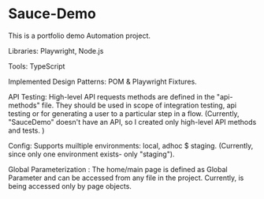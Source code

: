 # Sauce-Demo
 
This is a portfolio demo Automation project.

Libraries: Playwright, Node.js

Tools: TypeScript

Implemented Design Patterns: POM & Playwright Fixtures. 

API Testing: High-level API requests methods are defined in the "api-methods" file. They should be used in scope of integration testing, api testing or for generating a user to a particular step in a flow.
(Currently, "SauceDemo" doesn't have an API, so I created only high-level API methods and tests. )

Config: Supports muiltiple environments: local, adhoc $ staging. 
(Currently, since only one environment exists- only "staging").

Global Parameterization : The home/main page is defined as Global Parameter and can be accessed from any file in the project. Currently, is being accessed only by page objects. 



